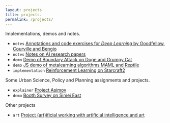 ```yaml
---
layout: projects
title: projects.
permalink: /projects/
---
```


Implementations, demos and notes.

- `notes` [Annotations and code exercises for *Deep Learning* by Goodfellow, Courville and Bengio](https://github.com/greentfrapp/deep-learning-book-notes)
- `notes` [Notes on AI research papers](https://github.com/greentfrapp/deeplearning-papernotes)
- `demo` [Demo of Boundary Attack on Doge and Grumpy Cat](https://github.com/greentfrapp/boundary-attack)
- `demo` [JS demo of metalearning algorithms MAML and Reptile](https://github.com/greentfrapp/maml-reptile)
- `implementation` [Reinforcement Learning on Starcraft2](https://github.com/greentfrapp/pysc2-RLagents)

Some Urban Science, Policy and Planning assignments and projects.

- `explainer` [Project Asimov](https://greentfrapp.github.io/project-asimov/)
- `demo` [Booth Survey on Simei East](https://greentfrapp.github.io/booth-simei/)

Other projects

- `art` [Project (art)ificial working with artificial intelligence and art](https://greentfrapp.github.io/artificial-main)
